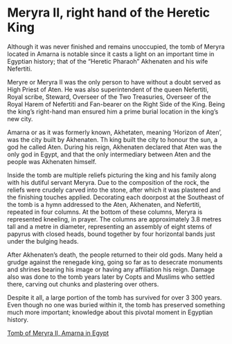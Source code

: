 # Meryra II, right hand of the Heretic King

Although it was never finished and remains unoccupied, the tomb of Meryra located in Amarna is notable since it casts a light on an important time in Egyptian history; that of the “Heretic Pharaoh” Akhenaten and his wife Nefertiti.

Meryre or Meryra II was the only person to have without a doubt served as High Priest of Aten. He was also superintendent of the queen Nefertiti, Royal scribe, Steward, Overseer of the Two Treasuries, Overseer of the Royal Harem of Nefertiti  and Fan-bearer on the Right Side of the King. Being the king’s right-hand man ensured him a prime burial location in the king’s new city.

Amarna or as it was formerly known, Akhetaten, meaning ‘Horizon of Aten’, was the city built by Akhenaten. Th king built the city to honour the sun, a god he called Aten. During his reign, Akhenaten declared that Aten was the only god in Egypt, and that the only intermediary between Aten and the people was Akhenaten himself.

Inside the tomb are multiple reliefs picturing the king and his family along with his dutiful servant Meryra. Due to the composition of the rock, the reliefs were crudely carved into the stone, after which it was plastered and the finishing touches applied. Decorating each doorpost at the Southeast of the tomb is a hymn addressed to the Aten, Akhenaten, and Nefertiti, repeated in four columns. At the bottom of these columns, Meryra is represented kneeling, in prayer. The columns are approximately 3.8 metres tall and a metre in diameter, representing an assembly of eight stems of papyrus with closed heads, bound together by four horizontal bands just under the bulging heads.

After Akhenaten’s death, the people returned to their old gods. Many held a grudge against the renegade king, going so far as to desecrate monuments and shrines bearing his image or having any affiliation his reign. Damage also was done to the tomb years later by Copts and Muslims who settled there, carving out chunks and plastering over others.

Despite it all, a large portion of the tomb has survived for over 3 300 years. Even though no one was buried within it, the tomb has preserved something much more important; knowledge about this pivotal moment in Egyptian history.

[Tomb of Meryra II, Amarna in Egypt](http://www.360cities.net/image/tomb-of-meryra-amarna-egypt)
